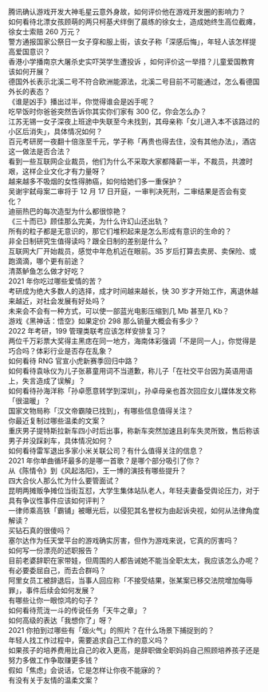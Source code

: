 腾讯确认游戏开发大神毛星云意外身故，如何评价他在游戏开发圈的影响力？  
如何看待北漂女孩顾萌的两只柯基犬绊倒了晨练的徐女士，造成她终生高位截瘫，徐女士索赔 260 万元？  
警方通报国家公祭日一女子穿和服上街，该女子称「深感后悔」，年轻人该怎样提高爱国意识？  
香港小学播南京大屠杀史实吓哭学生遭投诉 ，如何评价这一举措？儿童爱国教育该如何开展？  
德国外长表示北溪二号不符合欧洲能源法，北溪二号目前不可能通过，怎么看德国外长的表态？  
《谁是凶手》播出过半，你觉得谁会是凶手呢？  
吃早饭时你爸爸突然告诉你其实你们家有 300 亿，你会怎么办？  
江苏无锡一女子深夜上班途中失联至今未找到，其母亲称「女儿进入本不该路过的小区后消失」，具体情况如何？  
百元考研房一夜翻十倍涨至千元，学子称「再贵也得去住，没有其他办法」，酒店这一做法是否合法？  
看到一些互联网企业裁员，他们为什么不采取大家都降薪一半，不裁员，共渡时艰，这样企业文化才有力量呀？  
越来越多不吸烟的女性得肺癌，如何给她们多一重保护？  
吴谢宇弑母案二审将于 12 月 17 日开庭，一审判决死刑，二审结果是否会有变化？  
迪丽热巴的每次造型为什么都很惊艳？  
《三十而已》顾佳那么完美，为什么许幻山还出轨？  
所有的粒子都是无意识的，那它们堆积起来是怎么形成有意识的生命的？  
非全日制研究生值得读吗？跟全日制的差别是什么？  
互联网大厂开始裁员，感觉中年危机近在眼前。35 岁后打算去卖房、卖保险、或跑滴滴，哪个更有前途？  
清蒸鲈鱼怎么做才好吃？  
2021 年你吃过哪些爱情的苦？  
考研成为绝大多数人的选择，成才时间越来越长，快 30 岁才开始工作，离退休越来越近，对社会发展有好处吗？  
未来会不会有一种方式，可以使一部蓝光电影压缩到几 Mb 甚至几 Kb？  
游戏《黑神话：悟空》如果定价 298 那么销量大概会有多少？  
2022 年考研，199 管理类联考应该怎样安排复习？  
两位千万彩票大奖得主黑痣在同一地方，海南体彩强调「不是同一人」，你觉得是巧合吗？体彩行业是否存在乱象？  
如何看待 RNG 官宣小虎新赛季回归中路？  
如何看待袁咏仪为儿子张慕童用词不当道歉，称儿子「在社交平台因为英语用语上，失言造成了误解」？  
如何看待孙海洋称「孙卓愿意转学到深圳」，孙卓母亲也首次回应女儿媒体发文称「很温暖」？  
国家文物局称「汉文帝霸陵已找到」，有哪些信息值得关注？  
你最近复制过哪些温柔的文案？  
重庆男子提特斯拉新车四小时后出事，称新车突然加速且刹车失灵所致，售后称该男子并没踩刹车，具体情况如何？  
如何看待雷军退出多家小米关联公司？有什么值得关注的信息？  
2021 年你单曲循环最多的是哪一首歌？是哪个部分吸引了你？  
从《陈情令》到《风起洛阳》，王一博的演技有哪些提升？  
四大合伙人那么忙为什么要管面试？  
昆明两摊贩争摊位当街互怼，大学生集体站队老人，年轻夫妻备受舆论压力，对于具有争议性事件应该如何评判？  
一律师乘高铁「霸铺」被曝光后，以侵犯其名誉权为由起诉央视，如何从法律角度解读？  
买钻石真的很傻吗？  
塞尔达作为任天堂平台的游戏确实厉害，但作为游戏来说，它真的厉害吗？  
如何写一份漂亮的述职报告？  
目前老婆辞职在家带娃，但周围的人都告诫她不能当全职太太，我应该怎么办呢？  
有必要委屈自己，而去合群吗？  
阿里女员工被辞退后，当事人回应称「不接受结果，张某案已移交法院增加侮辱罪」，事件后续会如何发展？  
有哪些让你一眼惊鸿的句子？  
如何看待荒泷一斗的传说任务「天牛之章」？  
如何高级的表达「我想你了」呀？  
2021 你拍到过哪些有「烟火气」的照片？在什么场景下捕捉到的？  
年轻人找工作过程中，需要追求自己工作的意义吗？  
如果孩子的培养费用比自己的收入更高，是辞职做全职妈妈自己照顾培养孩子还是努力多做工作争取赚更多钱？  
假如「焦虑」会说话，它是怎样让你夜不能寐的？  
有没有关于友情的温柔文案？  
